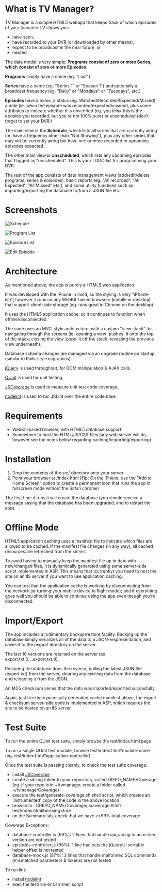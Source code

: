 What is TV Manager?
=======================
TV Manager is a simple HTML5 webapp that keeps track of which episodes of your favourite TV shows you:

* have seen,
* have recorded to your DVR (or downloaded by other means),
* expect to be broadcast in the near future, or
* missed

The data model is very simple:
**Programs consist of zero or more Series, which consist of zero or more Episodes.**

**Programs** simply have a name (eg. "Lost")

**Series** have a name (eg. "Series 1" or "Season 1") and optionally a broadcast frequency (eg. "Daily" or "Mondays" or "Tuesdays", etc.)

**Episodes** have a name, a status (eg. Watched/Recorded/Expected/Missed), a date (ie. *when* the episode was recorded/expected/missed), plus some attributes to indicate whether it is unverified (eg. you *think* this is the eposide you recorded, but you're not 100% sure) or unscheduled (don't forget to set your DVR!)

The main view is the **Schedule**, which lists all series that are currently airing (ie. have a frequency other than "Not Showing"), plus any other series that may not be currently airing but have one or more recorded or upcoming episodes expected.

The other main view is **Unscheduled**, which lists any upcoming episodes that flagged as "unscheduled".  This is your TODO list for programming your DVR.

The rest of the app consists of data management views (add/edit/delete programs, series & episodes), basic reports (eg. "All recorded", "All Expected", "All Missed" etc.), and some utility functions such as importing/exporting the database to/from a JSON file etc.

Screenshots
===========

![Schedule](http://scottohara.github.com/tvmanager/schedule.png "Schedule")

![Program List](http://scottohara.github.com/tvmanager/program-list.png "Program List")

![Episode List](http://scottohara.github.com/tvmanager/episode-list.png "Episode List")

![Edit Episode](http://scottohara.github.com/tvmanager/episode-edit.png "Edit Episode")

Architecture
============
As mentioned above, the app is purely a HTML5 web application.

It was developed with the iPhone in mind, so the styling is very "iPhone-ish"; however it runs on any WebKit-based browsers (mobile or desktop) that support client-side storage (eg. runs great in Chrome on the desktop).

It uses the HTML5 application cache, so it continues to function when offline/disconnected.

The code uses an MVC-style architecture, with a custom "view stack" for navigating through the screens (ie. opening a view 'pushes' it onto the top of the stack; closing the view 'pops' it off the stack, revealing the previous view underneath).

Database schema changes are managed via an upgrade routine on startup (similar to Rails-style migrations).

[jQuery](http://jquery.com/) is used throughout, for DOM manipulation & AJAX calls.

[QUnit](http://docs.jquery.com/Qunit) is used for unit testing.

[JSCoverage](http://siliconforks.com/jscoverage/) is used to measure unit test code coverage.

[nodelint](http://github.com/tav/nodelint) is used to run JSLint over the entire code base.

Requirements
============
* WebKit-based browser, with HTML5 database support
* Somewhere to host the HTML/JS/CSS files  (any web server will do, however see the notes below regarding caching/importing/exporting)

Installation
============
1. Drop the contents of the src/ directory onto your server.
2. Point your browser at /index.html
(Tip: On the iPhone, use the "Add to Home Screen" option to create a permanent icon that runs the app in fullscreen mode without the Safari chrome)

The first time it runs it will create the database (you should receive a message saying that the database has been upgraded, and to restart the app).

Offline Mode
============
HTML5 application caching uses a manifest file to indicate which files are allowed to be cached.  If the manifest file changes (in any way), all cached resources are refreshed from the server.

To avoid having to manually keep the manifest file up to date with new/changed files, it is dynamically generated using some server-side script implemented in ASP. This means that (currently) you need to host the site on an IIS server if you want to use application caching.

You can test that the application cache is working by disconnecting from the network (or turning your mobile device to flight mode); and if everything goes well you should be able to continue using the app even though you're disconnected.

Import/Export
=============
The app includes a rudimentary backup/restore facility.  Backing up the database simply serializes all of the data to a JSON-respresentation, and saves it to the /export directory on the server.

The last 10 versions are retained on the server (as export.txt.0....export.txt.9).

Restoring the database does the reverse, pulling the latest JSON file (export.txt) from the server, clearing any existing data from the database and reloading it from the JSON.

An MD5 checksum veries that the data was imported/exported succesfully.

Again, just like the dynamically generated cache manifest above, the export & checksum server-side code is implemented in ASP, which requires the site to be hosted on an IIS server.

Test Suite
==========
To run the entire QUnit test suite, simply browse the test/index.html page

To run a single QUnit test module, browse test/index.html?module-name  (eg. test/index.html?application-controller)

Once the test suite is passing cleanly, to check the test suite coverage:

* install [JSCoverage](http://siliconforks.com/jscoverage/)
* create a sibling folder to your repository, called {REPO_NAME}Coverage (eg. if your repo is in ~/tvmanager, create a folder called ~/tvmanagerCoverage)
* execute the test/generate-coverage.sh shell script, which creates an 'instrumented' copy of the code in the above location
* browse to ../{REPO_NAME}Coverage/jscoverage.html?test/index.html&missing=true
* on the Summary tab, check that we have >=99% total coverage

Coverage Exceptions:

* database-controller.js (96%): 2 lines that handle upgrading to an earlier version are not tested
* episodes-controller.js (98%): 1 line that sets the jQueryUI sortable helper offset is not tested
* database-mock.js (97%): 2 lines that handle malformed SQL commands (mismatched parameters & tokens) are not tested

To run lint:

* install [nodelint](http://github.com/tav/nodelint)
* exec the test/run-lint.sh shell script
